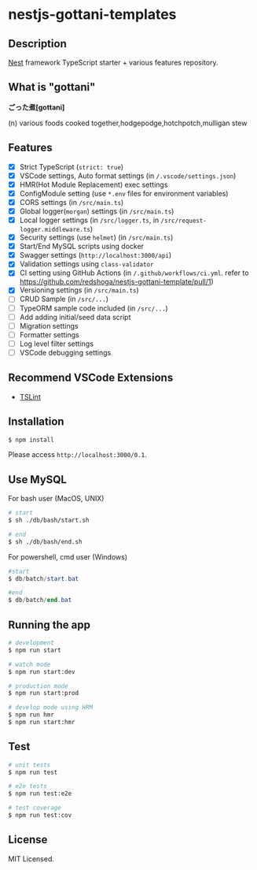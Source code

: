 # nestjs-gottani-templates

## Description

[Nest](https://github.com/nestjs/nest) framework TypeScript starter + various features repository.

## What is "gottani"

**ごった煮[gottani]**

(n) various foods cooked together,hodgepodge,hotchpotch,mulligan stew

## Features

- [x] Strict TypeScript (`strict: true`)
- [x] VSCode settings, Auto format settings (in `/.vscode/settings.json`)
- [x] HMR(Hot Module Replacement) exec settings
- [x] ConfigModule setting (use `*.env` files for environment variables)
- [x] CORS settings (in `/src/main.ts`)
- [x] Global logger(`morgan`) settings (in `/src/main.ts`)
- [x] Local logger settings (in `/src/logger.ts`, in `/src/request-logger.middleware.ts`)
- [x] Security settings (use `helmet`) (in `/src/main.ts`)
- [x] Start/End MySQL scripts using docker
- [x] Swagger settings (`http://localhost:3000/api`)
- [x] Validation settings using `class-validator`
- [x] CI setting using GitHub Actions (in `/.github/workflows/ci.yml`. refer to https://github.com/redshoga/nestjs-gottani-template/pull/1)
- [x] Versioning settings (in `/src/main.ts`)
- [ ] CRUD Sample (in `/src/...`)
- [ ] TypeORM sample code included (in `/src/...`)
- [ ] Add adding initial/seed data script
- [ ] Migration settings
- [ ] Formatter settings
- [ ] Log level filter settings
- [ ] VSCode debugging settings

## Recommend VSCode Extensions
- [TSLint](https://marketplace.visualstudio.com/items?itemName=ms-vscode.vscode-typescript-tslint-plugin)

## Installation

```bash
$ npm install
```

Please access `http://localhost:3000/0.1`.

## Use MySQL

For bash user (MacOS, UNIX)

```bash
# start
$ sh ./db/bash/start.sh

# end
$ sh ./db/bash/end.sh
```

For powershell, cmd user (Windows)

```powershell
#start
$ db/batch/start.bat

#end
$ db/batch/end.bat
```

## Running the app

```bash
# development
$ npm run start

# watch mode
$ npm run start:dev

# production mode
$ npm run start:prod

# develop mode using HRM
$ npm run hmr
$ npm run start:hmr
```

## Test

```bash
# unit tests
$ npm run test

# e2e tests
$ npm run test:e2e

# test coverage
$ npm run test:cov
```

## License

MIT Licensed.
